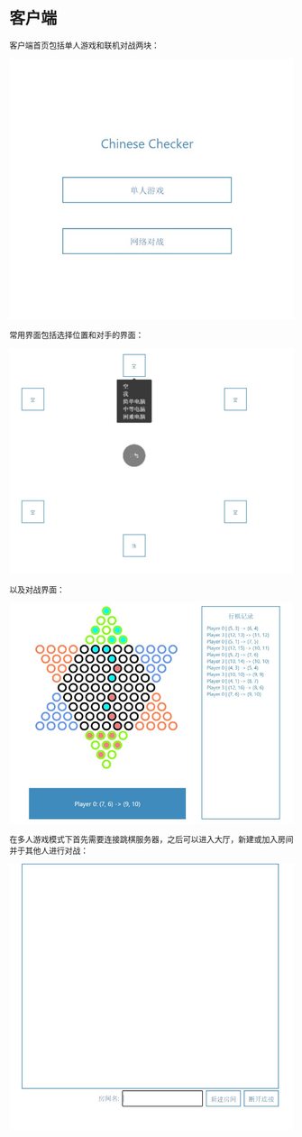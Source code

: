 # 客户端

客户端首页包括单人游戏和联机对战两块：

![](../assets/client-homepage.jpg)

常用界面包括选择位置和对手的界面：

![](../assets/client-prepare.jpg)


以及对战界面：

![](../assets/client-main.jpg)

在多人游戏模式下首先需要连接跳棋服务器，之后可以进入大厅，新建或加入房间并于其他人进行对战：

![](../assets/client-gamecenter.jpg)
